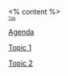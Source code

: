 <% content %>
<grid drag="100 5" drop="bottom" bg="#202020" style="font-size:0.5em" flow="row">  
[Title](#Title)

[Agenda](#Agenda)

[Topic 1](#Topic1)

[Topic 2](#Topic2)
</grid> 
